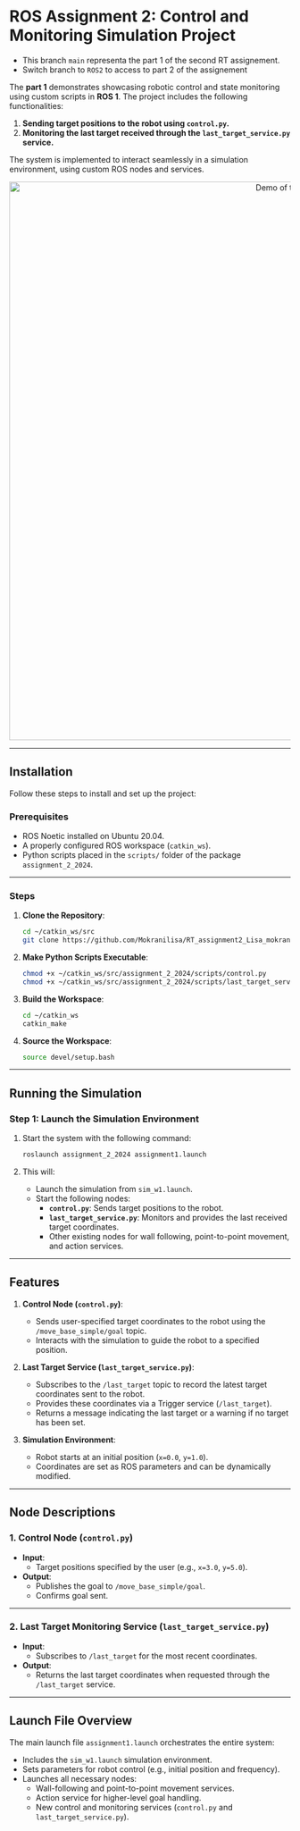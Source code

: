 # ROS Assignment 2: Control and Monitoring Simulation Project

- This branch `main` representa the part 1 of the second RT assignement.
- Switch branch to `ROS2` to access to part 2 of the assignement 

The **part 1** demonstrates showcasing robotic control and state monitoring using custom scripts in **ROS 1**. The project includes the following functionalities:

1. **Sending target positions to the robot using `control.py`.**
2. **Monitoring the last target received through the `last_target_service.py` service.**

The system is implemented to interact seamlessly in a simulation environment, using custom ROS nodes and services.
<p align="center">
<img src="result.gif" alt="Demo of the system" width="1000">
</p>

---

## Installation

Follow these steps to install and set up the project:

### Prerequisites
- ROS Noetic installed on Ubuntu 20.04.
- A properly configured ROS workspace (`catkin_ws`).
- Python scripts placed in the `scripts/` folder of the package `assignment_2_2024`.

---

### Steps
1. **Clone the Repository**:
    ```bash
    cd ~/catkin_ws/src
    git clone https://github.com/Mokranilisa/RT_assignment2_Lisa_mokrani/tree/main
    ```

2. **Make Python Scripts Executable**:
    ```bash
    chmod +x ~/catkin_ws/src/assignment_2_2024/scripts/control.py
    chmod +x ~/catkin_ws/src/assignment_2_2024/scripts/last_target_service.py
    ```

3. **Build the Workspace**:
    ```bash
    cd ~/catkin_ws
    catkin_make
    ```

4. **Source the Workspace**:
    ```bash
    source devel/setup.bash
    ```

---

## Running the Simulation

### Step 1: Launch the Simulation Environment

1. Start the system with the following command:
    ```bash
    roslaunch assignment_2_2024 assignment1.launch
    ```

2. This will:
    - Launch the simulation from `sim_w1.launch`.
    - Start the following nodes:
        - **`control.py`**: Sends target positions to the robot.
        - **`last_target_service.py`**: Monitors and provides the last received target coordinates.
        - Other existing nodes for wall following, point-to-point movement, and action services.

---

## Features

1. **Control Node (`control.py`)**:
   - Sends user-specified target coordinates to the robot using the `/move_base_simple/goal` topic.
   - Interacts with the simulation to guide the robot to a specified position.

2. **Last Target Service (`last_target_service.py`)**:
   - Subscribes to the `/last_target` topic to record the latest target coordinates sent to the robot.
   - Provides these coordinates via a Trigger service (`/last_target`).
   - Returns a message indicating the last target or a warning if no target has been set.

3. **Simulation Environment**:
   - Robot starts at an initial position (`x=0.0`, `y=1.0`).
   - Coordinates are set as ROS parameters and can be dynamically modified.

---

## Node Descriptions

### 1. **Control Node (`control.py`)**
- **Input**:
    - Target positions specified by the user (e.g., `x=3.0`, `y=5.0`).
- **Output**:
    - Publishes the goal to `/move_base_simple/goal`.
    - Confirms goal sent.

---

### 2. **Last Target Monitoring Service (`last_target_service.py`)**
- **Input**:
    - Subscribes to `/last_target` for the most recent coordinates.
- **Output**:
    - Returns the last target coordinates when requested through the `/last_target` service.

---

## Launch File Overview

The main launch file `assignment1.launch` orchestrates the entire system:
- Includes the `sim_w1.launch` simulation environment.
- Sets parameters for robot control (e.g., initial position and frequency).
- Launches all necessary nodes:
  - Wall-following and point-to-point movement services.
  - Action service for higher-level goal handling.
  - New control and monitoring services (`control.py` and `last_target_service.py`).

